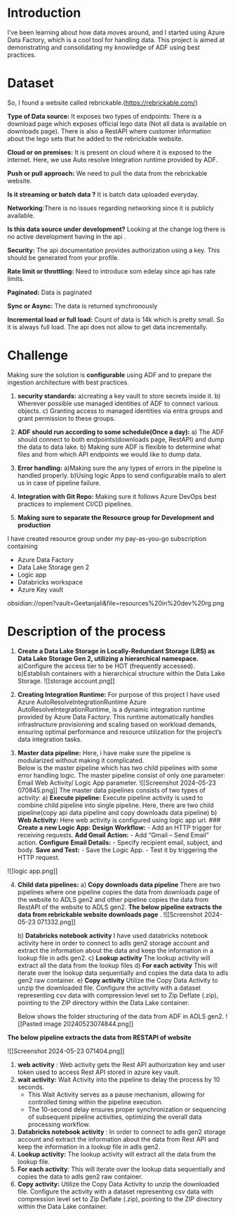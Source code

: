 # Introduction 
I’ve been learning about how data moves around, and I started using Azure Data Factory, 
which is a cool tool for handling data. This project is aimed at demonstrating and 
consolidating my knowledge of ADF using best practices.

# Dataset
So, I found a website called rebrickable.(https://rebrickable.com/)

**Type of Data source:** It exposes two types of endpoints: There is a download page which exposes official lego data (Not all data is available on downloads page). There is also a RestAPI where customer information about the lego sets that he added to the rebrickable website.

**Cloud or on premises:** It is present on cloud where it is exposed to the internet. Here, we use Auto resolve Integration runtime provided by ADF.

**Push or pull approach:** We need to pull the data from the rebrickable website.

**Is it streaming or batch data ?** It is batch data uploaded everyday.

**Networking**:There is no issues regarding networking since it is publicly available.

**Is this data source under development?** Looking at the change log there is no active development having in the api .

**Security:** The api documentation provides authorization using a key. This should be generated from your profile.

**Rate limit or throttling:** Need to introduce som edelay since api has rate limits.

**Paginated:** Data is paginated

**Sync or Async:** The data is returned synchronously

**Incremental load or full load:** Count of data is 14k which is pretty small. So it is always full load. The api does not allow to get data incrementally.


# Challenge
Making sure the solution is **configurable** using ADF and to prepare the ingestion architecture with best practices.

1) **security standards:**
	a)creating a key vault to store secrets inside it.
	b) Wherever possible use managed identities of ADF to connect various objects.
	c) Granting access to managed identities via entra groups and grant permission to these groups.

1) **ADF should run according to some schedule(Once a day):**
	a) The ADF should connect to both endpoints(downloads page, RestAPI) and dump the data to data lake.
	b) Making sure ADF is flexible to determine what files and from which API endpoints we would like to dump data.

3) **Error handling:**
	a)Making sure the any types of errors in the pipeline is handled properly.
	b)Using logic Apps to send configurable mails to alert us in case of pipeline failure.

4) **Integration with Git Repo:**
	Making sure it follows Azure DevOps best practices to implement CI/CD pipelines.

5) **Making sure to separate the Resource group for Development and production**

I have created resource group under my pay-as-you-go subscription containing

- Azure Data Factory
- Data Lake Storage gen 2
- Logic app
- Databricks workspace
- Azure Key vault

obsidian://open?vault=Geetanjali&file=resources%20in%20dev%20rg.png
# Description of the process 

1) **Create a Data Lake Storage in Locally-Redundant Storage (LRS) as Data Lake Storage Gen 2, utilizing a hierarchical namespace.**
   a)Configure the access tier to be HOT (frequently accessed).
   b)Establish containers with a hierarchical structure within the Data Lake Storage.
   ![[storage account.png]]

2) **Creating Integration Runtime:**
	For purpose of this project I have used  Azure AutoResolveIntegrationRuntime
	Azure AutoResolveIntegrationRuntime, is a dynamic integration runtime provided by Azure Data Factory. This runtime automatically handles infrastructure provisioning and scaling based on workload demands, ensuring optimal performance and resource utilization for the project’s data integration tasks.

3) **Master data pipeline:**
	Here, i have make sure the pipeline is modularized without making it complicated.  
	Below is the master pipeline which has two child pipelines with some error handling logic.
	The master pipeline consist of only one parameter: Email Web Activity/ Logic App parameter.
![[Screenshot 2024-05-23 070845.png]]
The master data pipelines consists of two types of activity:
	a) **Execute pipeline:** Execute pipeline activity is used to combine child pipeline into single pipeline. Here, there are two child pipeline(copy api data pipeline and copy downloads data pipeline)
	b) **Web Activity:** Here web activity is configured using logic app url. 
		### **Create a new Logic App:**
			**Design Workflow:**
			- Add an HTTP trigger for receiving requests.
			**Add Gmail Action:**
			- Add “Gmail – Send Email” action.
			**Configure Email Details:**
			- Specify recipient email, subject, and body.
			**Save and Test:**
			- Save the Logic App.
			- Test it by triggering the HTTP request.
		
![[logic app.png]]

4) **Child data pipelines:**
	a) **Copy downloads data pipeline**
		There are two pipelines where one pipeline copies the data from downloads page of the website to ADLS gen2 and other pipeline copies the data from RestAPI of the website to ADLS gen2.
		**The below pipeline extracts the data from rebrickable website downloads page** .
	![[Screenshot 2024-05-23 071332.png]]
	
	 b) **Databricks notebook activity** 
	  I have used databricks notebook activity here in order to connect to adls gen2 storage account and extract the information about the data and keep the information in a lookup file in adls gen2.
	 c)  **Lookup activity**
	  The lookup activity will extract all the data from the lookup files 
	 d) **For each activity**
	  This will iterate over the lookup data sequentially and copies the data data to adls gen2 raw container. 
	 e)  **Copy activity** 
		Utilize the Copy Data Activity to unzip the downloaded file. Configure the activity with a dataset representing csv data with compression level set to Zip Deflate (.zip), pointing to the ZIP directory within the Data Lake container.
	 
	 Below shows the folder structuring of the data from ADF in ADLS gen2.
	![[Pasted image 20240523074844.png]]

**The below pipeline extracts the data from RESTAPI of website** 

![[Screenshot 2024-05-23 071404.png]]
1) **web activity** : Web activity gets the  Rest API authorization key and user token used to access Rest API stored in azure key vault.
2)  **wait activity:** Wait Activity into the pipeline to delay the process by 10 seconds.
	- This Wait Activity serves as a pause mechanism, allowing for controlled timing within the pipeline execution.
	- The 10-second delay ensures proper synchronization or sequencing of subsequent pipeline activities, optimizing the overall data processing workflow. 
3) **Databricks notebook activity** : In order to connect to adls gen2 storage account and extract the information about the data from Rest API and keep the information in a lookup file in adls gen2.
4)  **Lookup activity:** The lookup activity will extract all the data from the lookup file. 
5) **For each activity**: This will iterate over the lookup data sequentially and copies the data  to adls gen2 raw container.   
6) **Copy activity:** Utilize the Copy Data Activity to unzip the downloaded file. Configure the activity with a dataset representing csv data with compression level set to Zip Deflate (.zip), pointing to the ZIP directory within the Data Lake container.
